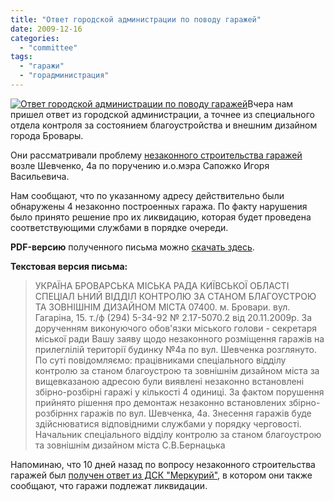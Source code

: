 ```yaml
---
title: "Ответ городской администрации по поводу гаражей"
date: 2009-12-16
categories: 
  - "committee"
tags: 
  - "гаражи"
  - "горадминистрация"
---
```


[![Ответ городской администрации по поводу гаражей](http://shevchenko4a.brovary.org/wp-content/uploads/2009/12/LettersRegardingGarages001-300x212.jpg "Ответ городской администрации по поводу гаражей")](http://shevchenko4a.brovary.org/wp-content/uploads/2009/12/LettersRegardingGarages001.jpg "Ответ городской администрации по поводу гаражей")Вчера нам пришел ответ из городской администрации, а точнее из специального отдела контроля за состоянием благоустройства и внешним дизайном города Бровары.

Они рассматривали проблему [незаконного строительства гаражей](http://shevchenko4a.brovary.org/garage-attack/) возле Шевченко, 4а по поручению и.о.мэра Сапожко Игоря Васильевича.

Нам сообщают, что по указанному адресу действительно были обнаружены 4 незаконно построенных гаража. По факту нарушения было принято решение про их ликвидацию, которая будет проведена соответствующими службами в порядке очереди.

**PDF-версию** полученного письма <!--more-->можно [скачать здесь](https://docs.google.com/fileview?id=0B15gOycbY2u7MTkxYzM0YzItOTgwYi00ODk1LWFmNzItMzNmZWIxNDI2ZDgz&hl=ru).

**Текстовая версия письма:**

> УКРАЇНА БРОВАРСЬКА МІСЬКА РАДА КИЇВСЬКОЇ ОБЛАСТІ СПЕЦІАЛ ЬНИЙ ВІДДІЛ КОНТРОЛЮ ЗА СТАНОМ БЛАГОУСТРОЮ ТА ЗОВНІШНІМ ДИЗАЙНОМ МІСТА 07400. м. Бровари. вул. Гагаріна, 15. т./ф (294) 5-34-92 № 2.17-5070.2 від 20.11.2009р. За дорученням виконуючого обов'язки міського голови - секретаря міської ради Вашу заяву щодо незаконного розміщення гаражів на прилеглілій території будинку №4а по вул. Шевченка розглянуто. По суті повідомляємо: працівниками спеціального відділу контролю за станом благоустрою та зовнішнім дизайном міста за вищевказаною адресою були виявлені незаконно встановлені збірно-розбірні гаражі у кількості 4 одиниці. За фактом порушення прийнято рішення про демонтаж незаконно встановлених збірно-розбірннх гаражів по вул. Шевченка, 4а. Знесення гаражів буде здійснюватися відповідними службами у порядку черговості. Начальник спеціального відділу контролю за станом благоустрою та зовнішнім дизайном міста С.В.Бернацька

Напоминаю, что 10 дней назад по вопросу незаконного строительства гаражей был [получен ответ из ДСК "Меркурий"](http://shevchenko4a.brovary.org/answer-about-garages/), в котором они также сообщают, что гаражи подлежат ликвидации.
